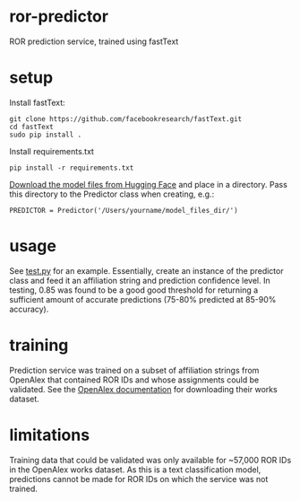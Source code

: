 # ror-predictor
ROR prediction service, trained using fastText

# setup
Install fastText:
````
git clone https://github.com/facebookresearch/fastText.git
cd fastText
sudo pip install .
````

Install requirements.txt
````
pip install -r requirements.txt
````
[Download the model files from Hugging Face](https://huggingface.co/poodledude/ror-predictor/tree/main) and place in a directory. Pass this directory to the Predictor class when creating, e.g.:
````
PREDICTOR = Predictor('/Users/yourname/model_files_dir/')
````

# usage
See [test.py](https://github.com/adambuttrick/ror-predictor/blob/main/test.py) for an example. Essentially, create an instance of the predictor class and feed it an affiliation string and prediction confidence level. In testing, 0.85 was found to be a good good threshold for returning a sufficient amount of accurate predictions (75-80% predicted at 85-90% accuracy).

# training
Prediction service was trained on a subset of affiliation strings from OpenAlex that contained ROR IDs and whose assignments could be validated. See the [OpenAlex documentation](https://docs.openalex.org/download-snapshot) for downloading their works dataset.

# limitations
Training data that could be validated was only available for ~57,000 ROR IDs in the OpenAlex works dataset. As this is a text classification model, predictions cannot be made for ROR IDs on which the service was not trained.
